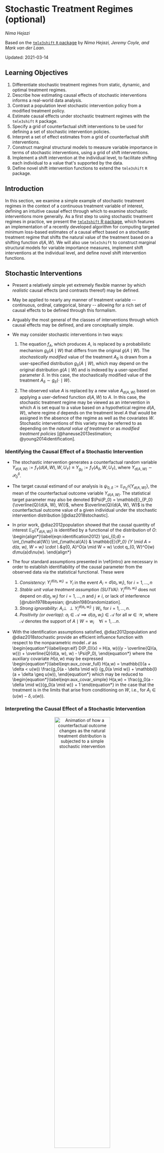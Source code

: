 # Stochastic Treatment Regimes (optional)

_Nima Hejazi_

Based on the [`tmle3shift` `R` package](https://github.com/tlverse/tmle3shift)
by _Nima Hejazi, Jeremy Coyle, and Mark van der Laan_.

Updated: 2021-03-14

## Learning Objectives

1. Differentiate stochastic treatment regimes from static, dynamic, and optimal
   treatment regimes.
2. Describe how estimating causal effects of stochastic interventions informs a
   real-world data analysis.
3. Contrast a population level stochastic intervention policy from a modified
   treatment policy.
4. Estimate causal effects under stochastic treatment regimes with the
   `tmle3shift` `R` package.
5. Specify a grid of counterfactual shift interventions to be used for defining
   a set of stochastic intervention policies.
6. Interpret a set of effect estimates from a grid of counterfactual shift
   interventions.
7. Construct marginal structural models to measure variable importance in terms
   of stochastic interventions, using a grid of shift interventions.
8. Implement a shift intervention at the individual level, to facilitate
   shifting each individual to a value that's supported by the data.
9. Define novel shift intervention functions to extend the `tmle3shift` `R`
   package.

## Introduction

In this section, we examine a simple example of stochastic treatment regimes in
the context of a continuous treatment variable of interest, defining an
intuitive causal effect through which to examine stochastic interventions more
generally. As a first step to using stochastic
treatment regimes in practice, we present the [`tmle3shift` R
package](https://github.com/tlverse/tmle3shift), which features an
implementation of a recently developed algorithm for computing targeted minimum
loss-based estimates of a causal effect based on a stochastic treatment regime
that shifts the natural value of the treatment based on a shifting function
$d(A,W)$. We will also use `tmle3shift` to construct marginal structural models
for variable importance measures, implement shift interventions at the
individual level, and define novel shift intervention functions.

## Stochastic Interventions

* Present a relatively simple yet extremely flexible manner by which _realistic_
  causal effects (and contrasts thereof) may be defined.
* May be applied to nearly any manner of treatment variable -- continuous,
  ordinal, categorical, binary -- allowing for a rich set of causal effects to
  be defined through this formalism.
* Arguably the most general of the classes of interventions through which causal
  effects may be defined, and are conceptually simple.

* We may consider stochastic interventions in two ways:

  1. The equation $f_A$, which produces $A$, is replaced by a probabilistic
     mechanism $g_{\delta}(A \mid W)$ that differs from the original $g(A \mid
     W)$. The _stochastically modified_ value of the treatment $A_{\delta}$ is
     drawn from a user-specified distribution $g_\delta(A \mid W)$, which may
     depend on the original distribution $g(A \mid W)$ and is indexed by a
     user-specified parameter $\delta$. In this case, the stochastically
     modified value of the treatment $A_{\delta} \sim g_{\delta}(\cdot \mid W)$.

  2. The observed value $A$ is replaced by a new value $A_{d(A,W)}$ based on
     applying a user-defined function $d(A,W)$ to $A$. In this case, the
     stochastic treatment regime may be viewed as an intervention in which $A$
     is set equal to a value based on a hypothetical regime $d(A, W)$, where
     regime $d$ depends on the treatment level $A$ that would be assigned in the
     absence of the regime as well as the covariates $W$. Stochastic
     interventions of this variety may be referred to as depending on the
     _natural value of treatment_ or as _modified treatment policies_
     [@haneuse2013estimation; @young2014identification].

### Identifying the Causal Effect of a Stochastic Intervention

* The stochastic intervention generates a counterfactual random variable
  $Y_{d(A,W)} := f_Y(d(A,W), W, U_Y) \equiv Y_{g_{\delta}} := f_Y(A_{\delta},
  W, U_Y)$, where $Y_{d(A,W)} \sim \mathcal{P}_0^{\delta}$.

* The target causal estimand of our analysis is $\psi_{0, \delta} :=
  \mathbb{E}_{P_0^{\delta}}\{Y_{d(A,W)}\}$, the mean of the counterfactual
  outcome variable $Y_{d(A, W)}$. The statistical target parameter may also be
  denoted $\Psi(P_0) = \mathbb{E}_{P_0}{\overline{Q}(d(A, W), W)}$, where
  $\overline{Q}(d(A, W), W)$ is the counterfactual outcome value of a given
  individual under the stochastic intervention distribution
  [@diaz2018stochastic].

* In prior work, @diaz2012population showed that the causal quantity of interest
  $\mathbb{E}_0 \{Y_{d(A, W)}\}$ is identified by a functional of the
  distribution of $O$:
  \begin{align*}\label{eqn:identification2012}
    \psi_{0,d} = \int_{\mathcal{W}} \int_{\mathcal{A}} & \mathbb{E}_{P_0}
     \{Y \mid A = d(a, w), W = w\} \cdot \\ &q_{0, A}^O(a \mid W = w) \cdot
     q_{0, W}^O(w) d\mu(a)d\nu(w).
  \end{align*}

* The four standard assumptions presented in \ref{intro} are necessary in order
  to establish identifiability of the causal parameter from the observed data
  via the statistical functional. These were

  1. _Consistency_: $Y^{d(a_i, w_i)}_i = Y_i$ in the event $A_i = d(a_i, w_i)$,
     for $i = 1, \ldots, n$
  2. _Stable unit value treatment assumption (SUTVA)_: $Y^{d(a_i, w_i)}_i$ does
     not depend on $d(a_j, w_j)$ for $i = 1, \ldots, n$ and $j \neq i$, or lack
     of interference [@rubin1978bayesian; @rubin1980randomization].
  3. _Strong ignorability_: $A_i \perp \!\!\! \perp Y^{d(a_i, w_i)}_i \mid W_i$,
     for $i = 1, \ldots, n$.
  4. _Positivity (or overlap)_: $a_i \in \mathcal{A} \implies d(a_i, w_i) \in
     \mathcal{A}$ for all $w \in \mathcal{W}$, where $\mathcal{A}$ denotes the
     support of $A \mid W = w_i \quad \forall i = 1, \ldots n$.

* With the identification assumptions satisfied, @diaz2012population and
  @diaz2018stochastic provide an efficient influence function with respect to
  the nonparametric model $\mathcal{M}$ as
  \begin{equation*}\label{eqn:eif}
    D(P_0)(x) = H(a, w)({y - \overline{Q}(a, w)}) +
    \overline{Q}(d(a, w), w) - \Psi(P_0),
  \end{equation*}
  where the auxiliary covariate $H(a,w)$ may be expressed
  \begin{equation*}\label{eqn:aux_covar_full}
    H(a,w) = \mathbb{I}(a + \delta < u(w)) \frac{g_0(a - \delta \mid w)} {g_0(a \mid w)}
      + \mathbb{I}(a + \delta \geq u(w)),
  \end{equation*}
  which may be reduced to
  \begin{equation*}\label{eqn:aux_covar_simple}
    H(a,w) = \frac{g_0(a - \delta \mid w)}{g_0(a \mid w)} + 1
  \end{equation*}
  in the case that the treatment is in the limits that arise from conditioning
  on $W$, i.e., for $A_i \in (u(w) - \delta, u(w))$.

### Interpreting the Causal Effect of a Stochastic Intervention

<div class="figure" style="text-align: center">
<img src="img/gif/shift_animation.gif" alt="Animation of how a counterfactual outcome changes as the natural treatment distribution is subjected to a simple stochastic intervention" width="60%" />
<p class="caption">(\#fig:unnamed-chunk-1)Animation of how a counterfactual outcome changes as the natural treatment distribution is subjected to a simple stochastic intervention</p>
</div>

## Estimating the Causal Effect of a Stochastic Intervention with `tmle3shift`

We use `tmle3shift` to construct a targeted maximum likelihood (TML) estimator of
of a causal effect of a stochastic treatment regime that shifts the natural
value of the treatment based on a shifting function $d(A,W)$. We will follow
the recipe provided by @diaz2018stochastic, tailored to the `tmle3` framework:

1. Construct initial estimators $g_n$ of $g_0(A, W)$ and $Q_n$ of
   $\overline{Q}_0(A, W)$, perhaps using data-adaptive regression techniques.
2. For each observation $i$, compute an estimate $H_n(a_i, w_i)$ of the
   auxiliary covariate $H(a_i,w_i)$.
3. Estimate the parameter $\epsilon$ in the logistic regression model
   $$ \text{logit}\overline{Q}_{\epsilon, n}(a, w) =
   \text{logit}\overline{Q}_n(a, w) + \epsilon H_n(a, w),$$
   or an alternative regression model incorporating weights.
4. Compute TML estimator $\Psi_n$ of the target parameter, defining update
   $\overline{Q}_n^{\star}$ of the initial estimate
   $\overline{Q}_{n, \epsilon_n}$:
   \begin{equation*}\label{eqn:tmle}
     \Psi_n = \Psi(P_n^{\star}) = \frac{1}{n} \sum_{i = 1}^n
     \overline{Q}_n^{\star}(d(A_i, W_i), W_i).
   \end{equation*}

To start, let's load the packages we'll use and set a seed for simulation:


```r
library(tidyverse)
library(data.table)
library(sl3)
library(tmle3)
library(tmle3shift)
set.seed(429153)
```

**1. Construct initial estimators $g_n$ of $g_0(A, W)$ and $Q_n$ of
   $\overline{Q}_0(A, W)$.**

We need to estimate two components of the likelihood in order to construct a
TML estimator.

1. The outcome regression, $\hat{Q}_n$, which is a simple regression of the
   form $\mathbb{E}[Y \mid A,W]$.


```r
# learners used for conditional expectation regression
mean_learner <- Lrnr_mean$new()
fglm_learner <- Lrnr_glm_fast$new()
xgb_learner <- Lrnr_xgboost$new(nrounds = 200)
sl_regression_learner <- Lrnr_sl$new(
  learners = list(mean_learner, fglm_learner, xgb_learner)
)
```

2. The second of these is an estimate of the treatment mechanism, $\hat{g}_n$,
   i.e., the _propensity score_. In the case of a continuous intervention node
   $A$, such a quantity takes the form $p(A \mid W)$, which is a conditional
   density.  Generally speaking, conditional density estimation is a challenging
   problem that has received much attention in the literature. To estimate the
   treatment mechanism, we must make use of learning algorithms specifically
   suited to conditional density estimation; a list of such learners may be
   extracted from `sl3` by using `sl3_list_learners()`:


```r
sl3_list_learners("density")
#> [1] "Lrnr_density_discretize"     "Lrnr_density_hse"           
#> [3] "Lrnr_density_semiparametric" "Lrnr_haldensify"            
#> [5] "Lrnr_solnp_density"
```

To proceed, we'll select two of the above learners, `Lrnr_haldensify` for using
the highly adaptive lasso for conditional density estimation, based on an
algorithm given by @diaz2011super and implemented in @hejazi2020haldensify, and
semiparametric location-scale conditional density estimators implemented in the
[`sl3` package](https://github.com/tlverse/sl3). A Super Learner may be
constructed by pooling estimates from each of these modified conditional
density estimation techniques.


```r
# learners used for conditional densities (i.e., generalized propensity score)
haldensify_learner <- Lrnr_haldensify$new(
  n_bins = c(3, 5),
  lambda_seq = exp(seq(-1, -10, length = 200))
)
# semiparametric density estimator based on homoscedastic errors (HOSE)
hose_learner_xgb <- make_learner(Lrnr_density_semiparametric,
  mean_learner = xgb_learner
)
# semiparametric density estimator based on heteroscedastic errors (HESE)
hese_learner_xgb_fglm <- make_learner(Lrnr_density_semiparametric,
  mean_learner = xgb_learner,
  var_learner = fglm_learner
)
# SL for the conditional treatment density
sl_density_learner <- Lrnr_sl$new(
  learners = list(haldensify_learner, hose_learner_xgb,
                  hese_learner_xgb_fglm),
  metalearner = Lrnr_solnp_density$new()
)
```

Finally, we construct a `learner_list` object for use in constructing a TML
estimator of our target parameter of interest:


```r
Q_learner <- sl_regression_learner
g_learner <- sl_density_learner
learner_list <- list(Y = Q_learner, A = g_learner)
```

### Simulate Data


```r
# simulate simple data for tmle-shift sketch
n_obs <- 1000 # number of observations
tx_mult <- 2 # multiplier for the effect of W = 1 on the treatment

## baseline covariates -- simple, binary
W <- replicate(2, rbinom(n_obs, 1, 0.5))

## create treatment based on baseline W
A <- rnorm(n_obs, mean = tx_mult * W, sd = 1)

## create outcome as a linear function of A, W + white noise
Y <- rbinom(n_obs, 1, prob = plogis(A + W))

# organize data and nodes for tmle3
data <- data.table(W, A, Y)
setnames(data, c("W1", "W2", "A", "Y"))
node_list <- list(W = c("W1", "W2"), A = "A", Y = "Y")
head(data)
#>    W1 W2        A Y
#> 1:  1  1  3.58065 1
#> 2:  1  0  3.20718 1
#> 3:  1  1  1.03584 1
#> 4:  0  0 -0.65785 1
#> 5:  1  1  3.01990 1
#> 6:  1  1  2.78031 1
```

We now have an observed data structure (`data`) and a specification of the role
that each variable in the data set plays as the nodes in a _directed acyclic
graph_ (DAG) via _nonparametric structural equation models_ (NPSEMs).

To start, we will initialize a specification for the TMLE of our parameter of
interest (a `tmle3_Spec` in the `tlverse` nomenclature) simply by calling
`tmle_shift`. We specify the argument `shift_val = 0.5` when initializing the
`tmle3_Spec` object to communicate that we're interested in a shift of $0.5$ on
the scale of the treatment $A$ -- that is, we specify $\delta = 0.5$.


```r
# initialize a tmle specification
tmle_spec <- tmle_shift(
  shift_val = 0.5,
  shift_fxn = shift_additive,
  shift_fxn_inv = shift_additive_inv
)
```

As seen above, the `tmle_shift` specification object (like all `tmle3_Spec`
objects) does _not_ store the data for our specific analysis of interest. Later,
we'll see that passing a data object directly to the `tmle3` wrapper function,
alongside the instantiated `tmle_spec`, will serve to construct a `tmle3_Task`
object internally (see the `tmle3` documentation for details).

<!--
Note that in the initialization of the `tmle3_Spec`, we specified a shifting
function `shift_additive_bounded` (and its inverse). This shifting function
corresponds to a stochastic regime slightly more complicated than that
initially considered in @diaz2018stochastic. In particular,
`shift_additive_bounded` is encapsulates a procedure that determines an
acceptable set of shifting values for the shift $\delta$, allowing for the
observed treatment value of a given observation to be shifted if the auxiliary
covariate $H_n$ is bounded by a constant and not shifting the given observation
if this criterion does not hold. We discuss this in greater detail in the
sequel.
-->

### Targeted Estimation of Stochastic Interventions Effects


```r
tmle_fit <- tmle3(tmle_spec, data, node_list, learner_list)
#> 
#> Iter: 1 fn: 1384.3571	 Pars:  0.23160444 0.00001921 0.76837635
#> Iter: 2 fn: 1384.3571	 Pars:  0.23160449 0.00000771 0.76838780
#> solnp--> Completed in 2 iterations
tmle_fit
#> A tmle3_Fit that took 1 step(s)
#>    type         param init_est tmle_est       se   lower   upper
#> 1:  TSM E[Y_{A=NULL}]   0.8008  0.79852 0.012841 0.77335 0.82368
#>    psi_transformed lower_transformed upper_transformed
#> 1:         0.79852           0.77335           0.82368
```

The `print` method of the resultant `tmle_fit` object conveniently displays the
results from computing our TML estimator.

## Stochastic Interventions over a Grid of Counterfactual Shifts

* Consider an arbitrary scalar $\delta$ that defines a counterfactual outcome
  $\psi_n = Q_n(d(A, W), W)$, where, for simplicity, let $d(A, W) = A + \delta$.
  A simplified expression of the auxiliary covariate for the TMLE of $\psi$ is
  $H_n = \frac{g^{\star}(a \mid w)}{g(a \mid w)}$, where $g^{\star}(a \mid w)$
  defines the treatment mechanism with the stochastic intervention implemented.
  In this manner, we can specify a _grid_ of shifts $\delta$ to define a set of
  stochastic intervention policies in an _a priori_ manner.

* To ascertain whether a given choice of the shift $\delta$ is acceptable, let
  there be a bound $C(\delta) = \frac{g^{\star}(a \mid w)}{g(a \mid w)} \leq M$,
  where $g^{\star}(a \mid w)$ is a function of $\delta$ in part, and $M$ is a
  user-specified upper bound of $C(\delta)$. Then, $C(\delta)$ is a measure of
  the influence of a given observation (under a bound of the ratio of the
  conditional densities), which provides a way to limit the maximum influence of
  a given observation through a choice of the shift $\delta$.

* For the purpose of using such a shift in practice, the present software
  provides the functions `shift_additive_bounded` and
  `shift_additive_bounded_inv`, which define a variation of this shift:
  \begin{equation}
    \delta(a, w) =
      \begin{cases}
        \delta, & C(\delta) \leq M \\
        0, \text{otherwise} \\
      \end{cases},
  \end{equation}
  which corresponds to an intervention in which the natural value of treatment
  of a given observational unit is shifted by a value $\delta$ in the case that
  the ratio of the intervened density $g^{\star}(a \mid w)$ to the natural
  density $g(a \mid w)$ (that is, $C(\delta)$) does not exceed a bound $M$. In
  the case that the ratio $C(\delta)$ exceeds the bound $M$, the stochastic
  intervention policy does not apply to the given unit and they remain at their
  natural value of treatment $a$.

### Initializing `vimshift` through its `tmle3_Spec`

To start, we will initialize a specification for the TMLE of our parameter of
interest (called a `tmle3_Spec` in the `tlverse` nomenclature) simply by calling
`tmle_shift`. We specify the argument `shift_grid = seq(-1, 1, by = 1)`
when initializing the `tmle3_Spec` object to communicate that we're interested
in assessing the mean counterfactual outcome over a grid of shifts -1, 0, 1 on the scale of the treatment $A$.


```r
# what's the grid of shifts we wish to consider?
delta_grid <- seq(from = -1, to = 1, by = 1)

# initialize a tmle specification
tmle_spec <- tmle_vimshift_delta(
  shift_grid = delta_grid,
  max_shifted_ratio = 2
)
```

### Targeted Estimation of Stochastic Intervention Effects

One may walk through the step-by-step procedure for fitting the TML estimator
of the mean counterfactual outcome under each shift in the grid, using the
machinery exposed by the [`tmle3` R package](https://tlverse.org/tmle3), or
simply invoke the `tmle3` wrapper function  to fit the series of TML estimators
(one for each parameter defined by the grid delta) in a single function call.
For convenience, we choose the latter:


```r
tmle_fit <- tmle3(tmle_spec, data, node_list, learner_list)
#> 
#> Iter: 1 fn: 1385.6999	 Pars:  0.25334329 0.00004999 0.74660672
#> Iter: 2 fn: 1385.6999	 Pars:  0.25334348 0.00003044 0.74662609
#> solnp--> Completed in 2 iterations
tmle_fit
#> A tmle3_Fit that took 1 step(s)
#>          type          param init_est tmle_est        se   lower   upper
#> 1:        TSM  E[Y_{A=NULL}]  0.61655  0.61587 0.0139964 0.58844 0.64330
#> 2:        TSM  E[Y_{A=NULL}]  0.74115  0.73899 0.0138954 0.71176 0.76623
#> 3:        TSM  E[Y_{A=NULL}]  0.84916  0.84362 0.0107141 0.82262 0.86462
#> 4: MSM_linear MSM(intercept)  0.73562  0.73283 0.0120791 0.70915 0.75650
#> 5: MSM_linear     MSM(slope)  0.11631  0.11388 0.0053718 0.10335 0.12440
#>    psi_transformed lower_transformed upper_transformed
#> 1:         0.61587           0.58844           0.64330
#> 2:         0.73899           0.71176           0.76623
#> 3:         0.84362           0.82262           0.86462
#> 4:         0.73283           0.70915           0.75650
#> 5:         0.11388           0.10335           0.12440
```

_Remark_: The `print` method of the resultant `tmle_fit` object conveniently
displays the results from computing our TML estimator.

### Inference with Marginal Structural Models

Since we consider estimating the mean counterfactual outcome $\psi_n$ under
several values of the intervention $\delta$, taken from the aforementioned
$\delta$-grid, one approach for obtaining inference on a single summary measure
of these estimated quantities involves leveraging working marginal structural
models (MSMs). Summarizing the estimates $\psi_n$ through a working MSM allows
for inference on the _trend_ imposed by a $\delta$-grid to be evaluated via a
simple hypothesis test on a parameter of this working MSM. Letting
$\psi_{\delta}(P_0)$ be the mean outcome under a shift $\delta$ of the
treatment, we have $\vec{\psi}_{\delta} = (\psi_{\delta}: \delta)$ with
corresponding estimators $\vec{\psi}_{n, \delta} = (\psi_{n, \delta}: \delta)$.
Further, let $\beta(\vec{\psi}_{\delta}) = \phi((\psi_{\delta}: \delta))$. By a
straightforward application of the delta method (discussed previously), we may
write the efficient influence function of the MSM parameter $\beta$ in terms of
the EIFs of each of the corresponding point estimates. Based on this, inference
from a working MSM is rather straightforward. To wit, the limiting distribution
for $m_{\beta}(\delta)$ may be expressed $$\sqrt{n}(\beta_n - \beta_0) \to N(0,
\Sigma),$$ where $\Sigma$ is the empirical covariance matrix of
$\text{EIF}_{\beta}(O)$.


```r
tmle_fit$summary[4:5, ]
#>          type          param init_est tmle_est        se   lower  upper
#> 1: MSM_linear MSM(intercept)  0.73562  0.73283 0.0120791 0.70915 0.7565
#> 2: MSM_linear     MSM(slope)  0.11631  0.11388 0.0053718 0.10335 0.1244
#>    psi_transformed lower_transformed upper_transformed
#> 1:         0.73283           0.70915            0.7565
#> 2:         0.11388           0.10335            0.1244
```

### Directly Targeting the MSM Parameter $\beta$

Note that in the above, a working MSM is fit to the individual TML estimates of
the mean counterfactual outcome under a given value of the shift $\delta$ in
the supplied grid. The parameter of interest $\beta$ of the MSM is
asymptotically linear (and, in fact, a TML estimator) as a consequence of its
construction from individual TML estimators. In smaller samples, it may be
prudent to perform a TML estimation procedure that targets the parameter
$\beta$ directly, as opposed to constructing it from several independently
targeted TML estimates. An approach for constructing such an estimator is
proposed in the sequel.

Suppose a simple working MSM $\mathbb{E}Y_{g^0_{\delta}} = \beta_0 + \beta_1
\delta$, then a TML estimator targeting $\beta_0$ and $\beta_1$ may be
constructed as
$$\overline{Q}_{n, \epsilon}(A,W) = \overline{Q}_n(A,W) + \epsilon (H_1(g),
H_2(g),$$ for all $\delta$, where $H_1(g)$ is the auxiliary covariate for
$\beta_0$ and $H_2(g)$ is the auxiliary covariate for $\beta_1$.

To construct a targeted maximum likelihood estimator that directly targets the
parameters of the working marginal structural model, we may use the
`tmle_vimshift_msm` Spec (instead of the `tmle_vimshift_delta` Spec that
appears above):


```r
# initialize a tmle specification
tmle_msm_spec <- tmle_vimshift_msm(
  shift_grid = delta_grid,
  max_shifted_ratio = 2
)

# fit the TML estimator and examine the results
tmle_msm_fit <- tmle3(tmle_msm_spec, data, node_list, learner_list)
#> 
#> Iter: 1 fn: 1383.9032	 Pars:  0.25182819 0.00001248 0.74815933
#> Iter: 2 fn: 1383.9032	 Pars:  0.251828192 0.000007611 0.748164197
#> solnp--> Completed in 2 iterations
tmle_msm_fit
#> A tmle3_Fit that took 100 step(s)
#>          type          param init_est tmle_est        se   lower   upper
#> 1: MSM_linear MSM(intercept)  0.73688  0.73682 0.0120246 0.71326 0.76039
#> 2: MSM_linear     MSM(slope)  0.11604  0.11615 0.0053944 0.10558 0.12672
#>    psi_transformed lower_transformed upper_transformed
#> 1:         0.73682           0.71326           0.76039
#> 2:         0.11615           0.10558           0.12672
```

### Example with the WASH Benefits Data

To complete our walk through, let's turn to using stochastic interventions to
investigate the data from the WASH Benefits trial. To start, let's load the
data, convert all columns to be of class `numeric`, and take a quick look at it


```r
washb_data <- fread("https://raw.githubusercontent.com/tlverse/tlverse-data/master/wash-benefits/washb_data_subset.csv", stringsAsFactors = TRUE)
washb_data <- washb_data[!is.na(momage) & !is.na(momheight), ]
head(washb_data, 3)
#>      whz          tr fracode month aged    sex momage         momedu momheight
#> 1: -0.94 Handwashing  N06505     7  237   male     21 Primary (1-5y)    146.00
#> 2: -1.13     Control  N06505     8  310 female     26   No education    148.90
#> 3: -1.61     Control  N06524     3  162   male     25 Primary (1-5y)    153.75
#>        hfiacat Nlt18 Ncomp watmin elec floor walls roof asset_wardrobe
#> 1: Food Secure     1    25      2    1     0     1    1              0
#> 2: Food Secure     1     7      4    1     0     0    1              0
#> 3: Food Secure     0    15      2    0     0     1    1              0
#>    asset_table asset_chair asset_khat asset_chouki asset_tv asset_refrig
#> 1:           1           0          0            1        0            0
#> 2:           1           1          0            1        0            0
#> 3:           1           0          1            1        0            0
#>    asset_bike asset_moto asset_sewmach asset_mobile
#> 1:          0          0             0            0
#> 2:          0          0             0            1
#> 3:          0          0             0            0
```

Next, we specify our NPSEM via the `node_list` object. For our example analysis,
we'll consider the outcome to be the weight-for-height Z-score (as in previous
sections), the intervention of interest to be the mother's age at time of
child's birth, and take all other covariates to be potential confounders.


```r
node_list <- list(
  W = names(washb_data)[!(names(washb_data) %in%
    c("whz", "momage"))],
  A = "momage", Y = "whz"
)
```

Were we to consider the counterfactual weight-for-height Z-score under shifts in
the age of the mother at child's birth, how would we interpret estimates of our
parameter?

To simplify our interpretation, consider a shift (up or down) of two years in
the mother's age (i.e., $\delta = \{-2, 0, 2\}$); in this setting, a stochastic
intervention would correspond to a policy advocating that potential mothers
defer or accelerate plans of having a child for two calendar years, possibly
implemented through the deployment of an encouragement design.

First, let's try a simple upward shift of just two years:

```r
# initialize a tmle specification for just a single delta shift
washb_shift_spec <- tmle_shift(
  shift_val = 2,
  shift_fxn = shift_additive,
  shift_fxn_inv = shift_additive_inv
)
```

To examine the effect modification approach we looked at in previous chapters,
we'll estimate the effect of this shift $\delta = 2$ while stratifying on the
mother's education level (`momedu`, a categorical variable with three levels).
For this, we augment our initialized `tmle3_Spec` object like so


```r
# initialize effect modification specification around previous specification
washb_shift_strat_spec <-  tmle_stratified(washb_shift_spec)
```

Prior to running our analysis, we'll modify the `learner_list` object we had
created to include just one of the semiparametric location-scale conditional
density estimators, as fitting of these estimators is much faster than the more
computationally intensive approach implemented in the
[`haldensify` package](ihttps://CRAN.R-project.org/package=haldensify)
[@hejazi2020haldensify].


```r
# learners used for conditional density regression (i.e., propensity score),
# but we need to turn on cross-validation for this conditional density learner
hose_learner_xgb_cv <- Lrnr_cv$new(
  learner = hose_learner_xgb,
  full_fit = TRUE
)

# modify learner list, using existing SL for Q fit
learner_list <- list(Y = Q_learner, A = hose_learner_xgb_cv)
```

Now we're ready to construct a TML estimate of the shift parameter at
$\delta = 2$, stratified across levels of our variable of interest:


```r
# fit stratified TMLE
strat_node_list <- copy(node_list)
strat_node_list$W <- setdiff(strat_node_list$W,"momedu")
strat_node_list$V <- "momedu"
washb_shift_strat_fit <- tmle3(washb_shift_strat_spec, washb_data, strat_node_list,
                               learner_list)
washb_shift_strat_fit
#> A tmle3_Fit that took 1 step(s)
#>              type                             param init_est tmle_est       se
#> 1:            TSM                     E[Y_{A=NULL}] -0.57206 -0.56936 0.048211
#> 2: stratified TSM  E[Y_{A=NULL}] | V=Primary (1-5y) -0.62295 -0.69200 0.076813
#> 3: stratified TSM    E[Y_{A=NULL}] | V=No education -0.68673 -0.86672 0.128939
#> 4: stratified TSM E[Y_{A=NULL}] | V=Secondary (>5y) -0.50717 -0.40686 0.067633
#>       lower    upper psi_transformed lower_transformed upper_transformed
#> 1: -0.66385 -0.47487        -0.56936          -0.66385          -0.47487
#> 2: -0.84255 -0.54145        -0.69200          -0.84255          -0.54145
#> 3: -1.11944 -0.61401        -0.86672          -1.11944          -0.61401
#> 4: -0.53942 -0.27431        -0.40686          -0.53942          -0.27431
```

For the next example, we'll use the variable importance strategy of considering
a grid of stochastic interventions to evaluate the weight-for-height Z-score
under a shift in the mother's age down by two years ($\delta = -2$) through up
by two years ($\delta = 2$), incrementing by a single year between the two. To
do this, we simply initialize a `Spec` `tmle_vimshift_delta` similar to how we
did in a previous example:


```r
# initialize a tmle specification for the variable importance parameter
washb_vim_spec <- tmle_vimshift_delta(
  shift_grid = seq(from = -2, to = 2, by = 1),
  max_shifted_ratio = 2
)
```

Having made the above preparations, we're now ready to estimate the
counterfactual mean of the weight-for-height Z-score under a small grid of
shifts in the mother's age at child's birth. Just as before, we do this through
a simple call to our `tmle3` wrapper function:


```r
washb_tmle_fit <- tmle3(washb_vim_spec, washb_data, node_list, learner_list)
washb_tmle_fit
#> A tmle3_Fit that took 1 step(s)
#>          type          param   init_est   tmle_est        se      lower
#> 1:        TSM  E[Y_{A=NULL}] -0.5608084 -0.5552156 0.0469064 -0.6471504
#> 2:        TSM  E[Y_{A=NULL}] -0.5638623 -0.5644702 0.0466125 -0.6558290
#> 3:        TSM  E[Y_{A=NULL}] -0.5663920 -0.5652941 0.0466314 -0.6566901
#> 4:        TSM  E[Y_{A=NULL}] -0.5687408 -0.5681002 0.0463126 -0.6588712
#> 5:        TSM  E[Y_{A=NULL}] -0.5708337 -0.5716047 0.0468992 -0.6635256
#> 6: MSM_linear MSM(intercept) -0.5661274 -0.5649370 0.0465180 -0.6561105
#> 7: MSM_linear     MSM(slope) -0.0024929 -0.0036408 0.0012834 -0.0061563
#>         upper psi_transformed lower_transformed upper_transformed
#> 1: -0.4632807      -0.5552156        -0.6471504        -0.4632807
#> 2: -0.4731114      -0.5644702        -0.6558290        -0.4731114
#> 3: -0.4738982      -0.5652941        -0.6566901        -0.4738982
#> 4: -0.4773292      -0.5681002        -0.6588712        -0.4773292
#> 5: -0.4796839      -0.5716047        -0.6635256        -0.4796839
#> 6: -0.4737634      -0.5649370        -0.6561105        -0.4737634
#> 7: -0.0011254      -0.0036408        -0.0061563        -0.0011254
```

---

## Exercises

1. Set the `sl3` library of algorithms for the Super Learner to a simple,
   interpretable library and use this new library to estimate the counterfactual
   mean of mother's age at child's birth (`momage`) under a shift $\delta = 0$.
   What does this counterfactual mean equate to in terms of the observed data?

2. Describe two (equivalent) ways in which the causal effects of stochastic
   interventions may be interpreted.

3. Using a grid of values of the shift parameter $\delta$ (e.g., $\{-1, 0,
   +1\}$), repeat the analysis on the variable of interest (`momage`),
   summarizing the trend for this sequence of shifts using a marginal structural
   model.

4. For either the grid of shifts in the example preceding the exercises or that
   estimated in (3) above, plot the resultant estimates against their respective
   counterfactual shifts. Graphically add to the scatterplot a line with slope
   and intercept equivalent to the MSM fit through the individual TML estimates.

5. How does the marginal structural model we used to summarize the trend along
   the sequence of shifts previously help to contextualize the estimated effect
   for a single shift? That is, how does access to estimates across several
   shifts and the marginal structural model parameters allow us to more richly
   interpret our findings?
